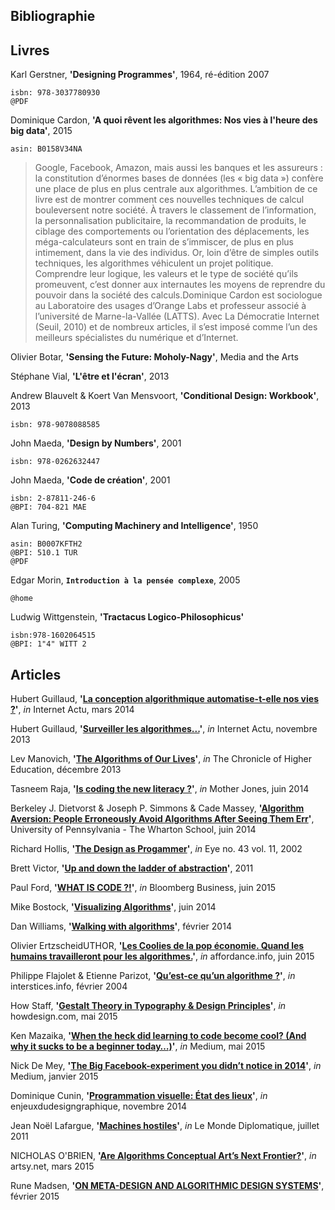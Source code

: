 ## Bibliographie

## Livres 
Karl Gerstner, **'Designing Programmes'**, 1964, ré-édition 2007
```
isbn: 978-3037780930
@PDF
```

Dominique Cardon, **'A quoi rêvent les algorithmes: Nos vies à l'heure des big data'**, 2015
```
asin: B0158V34NA
```
> Google, Facebook, Amazon, mais aussi les banques et les assureurs : la constitution d’énormes bases de données (les « big data ») confère une place de plus en plus centrale aux algorithmes. L’ambition de ce livre est de montrer comment ces nouvelles techniques de calcul bouleversent notre société. À travers le classement de l’information, la personnalisation publicitaire, la recommandation de produits, le ciblage des comportements ou l’orientation des déplacements, les méga-calculateurs sont en train de s’immiscer, de plus en plus intimement, dans la vie des individus. Or, loin d’être de simples outils techniques, les algorithmes véhiculent un projet politique. Comprendre leur logique, les valeurs et le type de société qu’ils promeuvent, c’est donner aux internautes les moyens de reprendre du pouvoir dans la société des calculs.Dominique Cardon est sociologue au Laboratoire des usages d’Orange Labs et professeur associé à l’université de Marne-la-Vallée (LATTS). Avec La Démocratie Internet (Seuil, 2010) et de nombreux articles, il s’est imposé comme l’un des meilleurs spécialistes du numérique et d’Internet.

Olivier Botar,  **'Sensing the Future: Moholy-Nagy'**, Media and the Arts

Stéphane Vial, **'L'être et l'écran'**, 2013

Andrew Blauvelt & Koert Van Mensvoort, **'Conditional Design: Workbook'**, 2013
```
isbn: 978-9078088585
```

John Maeda, **'Design by Numbers'**, 2001
```
isbn: 978-0262632447
```

John Maeda, **'Code de création'**, 2001
```
isbn: 2-87811-246-6
@BPI: 704-821 MAE
```

Alan Turing, **'Computing Machinery and Intelligence'**, 1950
```
asin: B0007KFTH2
@BPI: 510.1 TUR
@PDF
```

Edgar Morin, **`Introduction à la pensée complexe`**, 2005
```
@home
```

Ludwig Wittgenstein, **'Tractacus Logico-Philosophicus'**
```
isbn:978-1602064515
@BPI: 1"4" WITT 2
```

## Articles

Hubert Guillaud, **'[La conception algorithmique automatise-t-elle nos vies ?](http://internetactu.blog.lemonde.fr/2014/03/14/la-conception-algorithmique-automatise-t-elle-nos-vies/)'**, *in* Internet Actu, mars 2014

Hubert Guillaud, **'[Surveiller les algorithmes...](http://www.internetactu.net/2013/10/08/surveiller-les-algorithmes/)'**, *in* Internet Actu, novembre 2013

Lev Manovich, **'[The Algorithms of Our Lives](http://chronicle.com/article/The-Algorithms-of-Our-Lives/143557/)'**, *in* The Chronicle of Higher Education, décembre 2013

Tasneem Raja, **'[Is coding the new literacy ?](http://www.motherjones.com/media/2014/06/computer-science-programming-code-diversity-sexism-education)'**, *in* Mother Jones, juin 2014

Berkeley J. Dietvorst & Joseph P. Simmons & Cade Massey, **'[Algorithm Aversion: People Erroneously Avoid Algorithms After Seeing Them Err](http://papers.ssrn.com/sol3/papers.cfm?abstract_id=2466040)'**, University of Pennsylvania - The Wharton School, juin 2014

Richard Hollis, **'[The Design as Progammer](http://www.eyemagazine.com/review/article/the-designer-as-programmer)'**, *in* Eye no. 43 vol. 11, 2002

Brett Victor, **'[Up and down the ladder of abstraction](http://worrydream.com/#!2/LadderOfAbstraction)'**, 2011

Paul Ford, **'[WHAT IS CODE ?!](http://www.bloomberg.com/graphics/2015-paul-ford-what-is-code/)'**, *in* Bloomberg Business, juin 2015

Mike Bostock, **'[Visualizing Algorithms](http://bost.ocks.org/mike/algorithms/)'**, juin 2014

Dan Williams, **'[Walking with algorithms](http://www.iamdanw.com/said/algocult/)'**, février 2014

Olivier ErtzscheidUTHOR, **'[Les Coolies de la pop économie. Quand les humains travailleront pour les algorithmes.](http://affordance.typepad.com/mon_weblog/2015/06/les-coolies-de-la-pop-economie.html)'**, *in* affordance.info, juin 2015

Philippe Flajolet & Etienne Parizot, **'[Qu’est-ce qu’un algorithme ?](https://interstices.info/jcms/c_5776/quest-ce-quun-algorithme)'**, *in* interstices.info, février 2004

How Staff, **'[Gestalt Theory in Typography & Design Principles](http://www.howdesign.com/resources-education/online-design-courses-education/gestalt-theory-typography-design-principles/)'**, *in* howdesign.com, mai 2015

Ken Mazaika, **'[When the heck did learning to code become cool? (And why it sucks to be a beginner today…)](https://medium.com/techspiration-ideas-making-it-happen/when-the-heck-did-learning-to-code-become-cool-2e953f1c5efb)'**, *in* Medium, mai 2015

Nick De Mey, **'[The Big Facebook-experiment you didn’t notice in 2014](https://medium.com/@nickdemey/the-big-facebook-experiment-you-didnt-notice-in-2014-by-nickdemey-26e3cb3115e2)'**, *in* Medium, janvier 2015

Dominique Cunin, **'[Programmation visuelle: État des lieux](http://enjeuxdudesigngraphique.fr/programmation-visuelle-etat-des-lieux-2/)'**, *in* enjeuxdudesigngraphique, novembre 2014 

Jean Noël Lafargue, **'[Machines hostiles](http://www.monde-diplomatique.fr/2011/07/LAFARGUE/20788)'**, *in* Le Monde Diplomatique, juillet 2011

NICHOLAS O'BRIEN, **'[Are Algorithms Conceptual Art’s Next Frontier?](https://www.artsy.net/article/nicholas-o-brien-are-algorithms-conceptual-art-s-next-frontier)'**, *in* artsy.net, mars 2015

Rune Madsen, **'[ON META-DESIGN AND ALGORITHMIC DESIGN SYSTEMS](http://runemadsen.com/blog/on-meta-design-and-algorithmic-design-systems/)'**, février 2015

